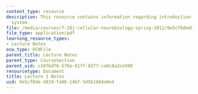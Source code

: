 ```yaml
---
content_type: resource
description: This resource contains information regarding introduction to the nervous
  system.
file: /media/courses/7-29j-cellular-neurobiology-spring-2012/9e5cf8ded810fa9b14bf5d5b1604a0e4_MIT7_29JS12_lecture1.pdf
file_type: application/pdf
learning_resource_types:
- Lecture Notes
ocw_type: OCWFile
parent_title: Lecture Notes
parent_type: CourseSection
parent_uid: c18fbdf6-570a-61ff-8377-ca8c8a2ce508
resourcetype: Document
title: Lecture 1 Notes
uid: 9e5cf8de-d810-fa9b-14bf-5d5b1604a0e4
---
```

